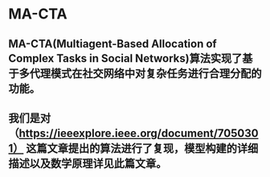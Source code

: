 # MA-CTA
## MA-CTA(Multiagent-Based Allocation of Complex Tasks in Social Networks)算法实现了基于多代理模式在社交网络中对复杂任务进行合理分配的功能。 
## 我们是对（https://ieeexplore.ieee.org/document/7050301） 这篇文章提出的算法进行了复现，模型构建的详细描述以及数学原理详见此篇文章。
